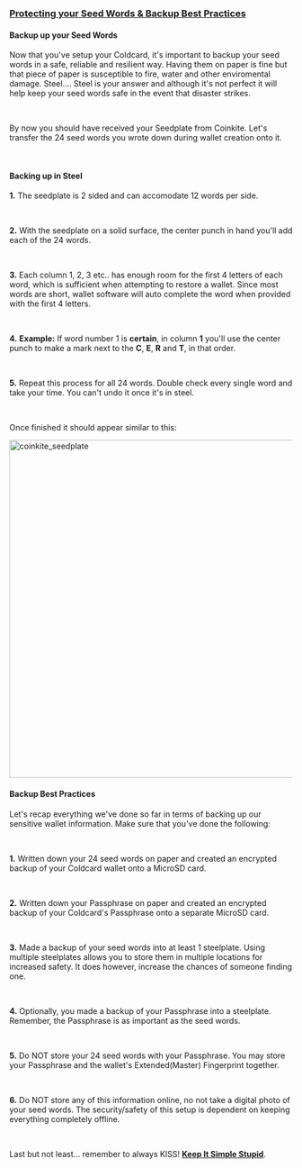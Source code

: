 ### [Protecting your Seed Words & Backup Best Practices](#intermediate-seedwords-and-backups)

<h4 class="text-2xl pb-4 text-[#f7931a] font-semibold">Backup up your Seed Words</h4>

Now that you've setup your Coldcard, it's important to backup your seed words in a safe, reliable and resilient way. Having them on paper is fine but that piece of paper
is susceptible to fire, water and other enviromental damage. Steel.... Steel is your answer and although it's not perfect it will help keep your seed words safe in the 
event that disaster strikes.

<br>

By now you should have received your Seedplate from Coinkite. Let's transfer the 24 seed words you wrote down during wallet creation onto it. 

<br>

<h4 class="text-2xl pb-4 text-[#f7931a] font-semibold">Backing up in Steel</h4>

**1\.** The seedplate is 2 sided and can accomodate 12 words per side.

<br>
 
**2\.** With the seedplate on a solid surface, the center punch in hand you'll add each of the 24 words.

<br>
 
**3\.** Each column 1, 2, 3 etc.. has enough room for the first 4 letters of each word, which is sufficient when attempting to restore a wallet. 
        Since most words are short, wallet software will auto complete the word when provided with the first 4 letters. 

<br>
 
**4\.** **Example:** If word number 1 is **certain**, in column **1** you'll use the center punch to make a mark next to the **C**, **E**, **R** and **T**, in that order.

<br>
 
**5\.** Repeat this process for all 24 words. Double check every single word and take your time. You can't undo it once it's in steel.

<br>
 
<p class="text-md pb-2 font-semibold">Once finished it should appear similar to this:</p>

<a href="./../../../seedplate.jpeg" target="_blank">
    <img id="coinkite_seedplate" src="./../../../seedplate.jpeg" alt="coinkite_seedplate" width="600"/> 
</a>

<br>

<h4 class="text-2xl pb-2 text-[#f7931a] font-semibold">Backup Best Practices</h4>

Let's recap everything we've done so far in terms of backing up our sensitive wallet information. Make sure that you've done the following:

<br>

**1\.** Written down your 24 seed words on paper and created an encrypted backup of your Coldcard wallet onto a MicroSD card.  

<br>

**2\.** Written down your Passphrase on paper and created an encrypted backup of your Coldcard's Passphrase onto a separate MicroSD card. 

<br>

**3\.** Made a backup of your seed words into at least 1 steelplate. Using multiple steelplates allows you to store them in multiple locations for increased safety. It does however, increase the chances of someone finding one.

<br>

**4\.** Optionally, you made a backup of your Passphrase into a steelplate. Remember, the Passphrase is as important as the seed words.

<br>

**5\.** Do NOT store your 24 seed words with your Passphrase. You may store your Passphrase and the wallet's Extended(Master) Fingerprint together.

<br>

**6\.** Do NOT store any of this information online, no not take a digital photo of your seed words. The security/safety of this setup is dependent on keeping everything completely offline. 

<br>

Last but not least... remember to always KISS! **<a class="text-[#8cb4ff] underline-offset-auto font-semibold" href="https://en.wikipedia.org/wiki/KISS_principle" target="_blank" rel="noreferrer noopener">Keep It Simple Stupid</a>**.
